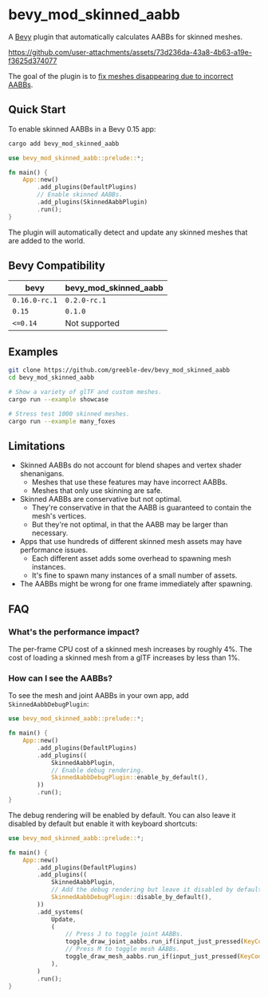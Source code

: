 # bevy_mod_skinned_aabb

A [Bevy](https://github.com/bevyengine/bevy) plugin that automatically calculates AABBs for skinned meshes.

https://github.com/user-attachments/assets/73d236da-43a8-4b63-a19e-f3625d374077

The goal of the plugin is to [fix meshes disappearing due to incorrect AABBs](https://github.com/bevyengine/bevy/issues/4971).

## Quick Start

To enable skinned AABBs in a Bevy 0.15 app:

```sh
cargo add bevy_mod_skinned_aabb
```

```rust
use bevy_mod_skinned_aabb::prelude::*;

fn main() {
    App::new()
        .add_plugins(DefaultPlugins)
        // Enable skinned AABBs.
        .add_plugins(SkinnedAabbPlugin)
        .run();
}
```

The plugin will automatically detect and update any skinned meshes that are added to the world.

## Bevy Compatibility

| bevy          | bevy_mod_skinned_aabb |
|---------------|-----------------------|
| `0.16.0-rc.1` | `0.2.0-rc.1`          |
| `0.15`        | `0.1.0`               |
| `<=0.14`      | Not supported         |

## Examples

```sh
git clone https://github.com/greeble-dev/bevy_mod_skinned_aabb
cd bevy_mod_skinned_aabb

# Show a variety of glTF and custom meshes.
cargo run --example showcase

# Stress test 1000 skinned meshes.
cargo run --example many_foxes
```

## Limitations

- Skinned AABBs do not account for blend shapes and vertex shader shenanigans.
    - Meshes that use these features may have incorrect AABBs.
    - Meshes that only use skinning are safe.
- Skinned AABBs are conservative but not optimal.
    - They're conservative in that the AABB is guaranteed to contain the mesh's vertices.
    - But they're not optimal, in that the AABB may be larger than necessary.
- Apps that use hundreds of different skinned mesh assets may have performance issues.
    - Each different asset adds some overhead to spawning mesh instances.
    - It's fine to spawn many instances of a small number of assets.
- The AABBs might be wrong for one frame immediately after spawning.

## FAQ

### What's the performance impact?

The per-frame CPU cost of a skinned mesh increases by roughly 4%. The
cost of loading a skinned mesh from a glTF increases by less than 1%.

### How can I see the AABBs?

To see the mesh and joint AABBs in your own app, add `SkinnedAabbDebugPlugin`:

```rust
use bevy_mod_skinned_aabb::prelude::*;

fn main() {
    App::new()
        .add_plugins(DefaultPlugins)
        .add_plugins((
            SkinnedAabbPlugin,
            // Enable debug rendering.
            SkinnedAabbDebugPlugin::enable_by_default(),
        ))
        .run();	
}
```

The debug rendering will be enabled by default. You can also leave it disabled
by default but enable it with keyboard shortcuts:

```rust
use bevy_mod_skinned_aabb::prelude::*;

fn main() {
    App::new()
        .add_plugins(DefaultPlugins)
        .add_plugins((
            SkinnedAabbPlugin,
            // Add the debug rendering but leave it disabled by default.
            SkinnedAabbDebugPlugin::disable_by_default(),
        ))
        .add_systems(
            Update,
            (
                // Press J to toggle joint AABBs.
                toggle_draw_joint_aabbs.run_if(input_just_pressed(KeyCode::KeyJ)),
                // Press M to toggle mesh AABBs.
                toggle_draw_mesh_aabbs.run_if(input_just_pressed(KeyCode::KeyM)),
            ),
        )
        .run();	
}
```
